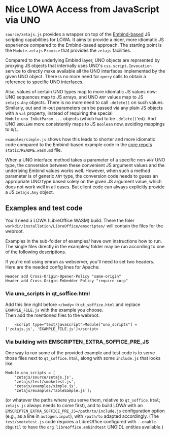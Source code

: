 # Nice LOWA Access from JavaScript via UNO

`source/zetajs.js` provides a wrapper on top of the
[Embind-based](https://blog.allotropia.de/2024/04/30/libreoffice-javascripted/) JS scripting
capabilities for LOWA.  It aims to provide a nicer, more idiomatic JS experience compared to the
Embind-based approach.  The starting point is the `Module.zetajs` `Promise` that provides the
`zetajs` facilities.

Compared to the underlying Embind layer, UNO objects are reprsented by proxying JS objects that
internally uses UNO's `css.script.Invocation` service to directly make available all the UNO
interfaces implemented by the given UNO object.  There is no more need for `query` calls to obtain a
reference to specific UNO interfaces.

Also, values of certain UNO types map to more idiomatic JS values now:  UNO sequences map to JS
arrays, and UNO `ANY` values map to JS `zetajs.Any` objects.  There is no more need to call
`.delete()` on such values.  Similarly, out and in-out parameters can be passed via any plain JS
objects with a `val` property, instead of requiring the special `Module.uno_InOutParam_...` objects
(which had to be `.delete()`'ed).  And UNO `BOOLEAN` more consistently maps to JS `Boolean` now,
avoiding mappings to `0`/`1`.

`examples/simple.js` shows how this leads to shorter and more idiomatic code compared to the
Embind-based example code in the [core repo's](https://git.libreoffice.org/core)
`static/README.wasm.md` file.

When a UNO interface method takes a parameter of a specific non-`ANY` UNO type, the conversion
between these convenient JS argument values and the underlying Embind values works well.  However,
when such a method parameter is of generic `ANY` type, the conversion code needs to guess an
appropriate UNO type based solely on the given JS argument value, which does not work well in all
cases.  But client code can always explicitly provide a JS `zetajs.Any` object.

## Examples and test code

You'll need a LOWA (LibreOffice WASM) build. There the foler `workdir/installation/LibreOffice/emscripten/` will contain the files for the webroot.

Examples in the sub-folder of examples/ have own instructions how to run.  
The single files directly in the examples/ folder may be run according to one of the following descriptions.

If you're not using emrun as webserver, you'll need to set two headers. Here are the needed config lines for Apache:

```
Header add Cross-Origin-Opener-Policy "same-origin"
Header add Cross-Origin-Embedder-Policy "require-corp"
```

### Via uno_scripts in qt_soffice.html

Add this line right before `</body>` in `qt_soffice.html` and replace `EXAMPLE_FILE.js` with the example you choose.  
Then add the mentioned files to the webroot.

```
    <script type="text/javascript">Module["uno_scripts"] = ['zetajs.js', 'EXAMPLE_FILE.js']</script>
```

### Via building with EMSCRIPTEN_EXTRA_SOFFICE_PRE_JS

One way to run some of the provided example and test code is to serve those files next to `qt_soffice.html`, along with some `include.js` that looks like
```
Module.uno_scripts = [
    'zetajs/source/zetajs.js',
    'zetajs/test/smoketest.js',
    'zetajs/examples/simple.js',
    'zetajs/examples/TableSample.js'];
```
(or whatever the paths where you serve them, relative to `qt_soffice.html`; `zetajs.js` always needs to come first), and to build LOWA with an `EMSCRIPTEN_EXTRA_SOFFICE_PRE_JS=/path/to/include.js` configuration option (e.g., as a line in `autogen.input`), with `/path/to` adapted accordingly.  (The `test/smoketest.js` code requires a LibreOffice configured with `--enable-dbgutil` to have the `org.libreoffice.embindtest` UNOIDL entities available.)
